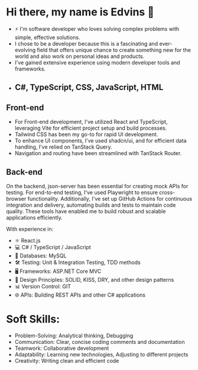 # Hi there, my name is Edvins 👋

- ⚡ I'm software developer who loves solving complex problems with simple, effective solutions.
-  I chose to be a developer because this is a fascinating and ever-evolving field that offers unique chance to create something new for the world and also work on personal ideas and products.
-  I've gained extensive experience using modern developer tools and frameworks.
-  ## C#, TypeScript, CSS, JavaScript, HTML
##  Front-end
- For Front-end development, I've utilized React and TypeScript, leveraging Vite for efficient project setup and build processes.
- Tailwind CSS has been my go-to for rapid UI development.
- To enhance UI components, I've used shadcn/ui, and for efficient data handling, I've relied on TanStack Query.
- Navigation and routing have been streamlined with TanStack Router.

## Back-end
On the backend, json-server has been essential for creating mock APIs for testing. For end-to-end testing, I've used Playwright to ensure cross-browser functionality. Additionally, I've set up GitHub Actions for continuous integration and delivery, automating builds and tests to maintain code quality.
These tools have enabled me to build robust and scalable applications efficiently.

With experience in: 
- ⚛️ React.js
- 💻 C# / TypeScript / JavaScript
- 💾 Databases: MySQL
- 🛠 Testing: Unit & Integration Testing, TDD methods
- 🖥 Frameworks: ASP.NET Core MVC
- 📐 Design Principles: SOLID, KISS, DRY, and other design patterns
- 📊 Version Control: GIT
- 🌐 APIs: Building REST APIs and other C# applications

# Soft Skills:
- Problem-Solving: Analytical thinking, Debugging
- Communication: Clear, concise coding comments and documentation
- Teamwork: Collaborative development
- Adaptability: Learning new technologies, Adjusting to different projects
- Creativity: Writing clean and efficient code


